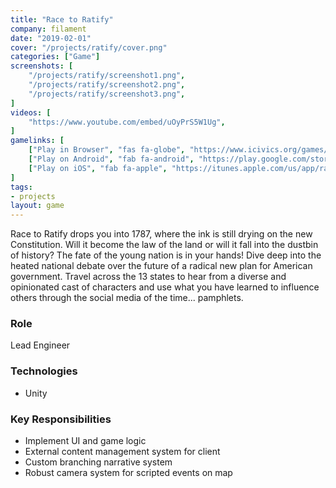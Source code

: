 ```yaml
---
title: "Race to Ratify"
company: filament
date: "2019-02-01"
cover: "/projects/ratify/cover.png"
categories: ["Game"]
screenshots: [
    "/projects/ratify/screenshot1.png",
    "/projects/ratify/screenshot2.png",
    "/projects/ratify/screenshot3.png",
]
videos: [
    "https://www.youtube.com/embed/uOyPrS5W1Ug",
]
gamelinks: [
    ["Play in Browser", "fas fa-globe", "https://www.icivics.org/games/race-to-ratify"],
    ["Play on Android", "fab fa-android", "https://play.google.com/store/apps/details?id=com.filament.icivics.ratify&hl=en"],
    ["Play on iOS", "fab fa-apple", "https://itunes.apple.com/us/app/race-to-ratify/id1454292874?mt=8"],
]
tags:
- projects
layout: game
---
```


Race to Ratify drops you into 1787, where the ink is still drying on the new Constitution. Will it become the law of the land or will it fall into the dustbin of history? The fate of the young nation is in your hands! Dive deep into the heated national debate over the future of a radical new plan for American government. Travel across the 13 states to hear from a diverse and opinionated cast of characters and use what you have learned to influence others through the social media of the time... pamphlets.

### Role
Lead Engineer

### Technologies
* Unity

### Key Responsibilities
* Implement UI and game logic
* External content management system for client
* Custom branching narrative system
* Robust camera system for scripted events on map